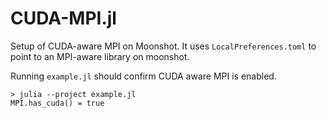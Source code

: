 # CUDA-MPI.jl

Setup of CUDA-aware MPI on Moonshot. It uses `LocalPreferences.toml` to point to an MPI-aware library on moonshot.

Running `example.jl` should confirm CUDA aware MPI is enabled.
```
> julia --project example.jl
MPI.has_cuda() = true
```
